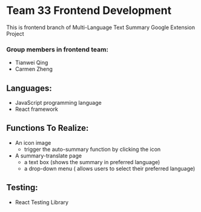 # Team 33 Frontend Development
This is frontend branch of Multi-Language Text Summary Google Extension Project

### Group members in frontend team: 
  * Tianwei Qing
  * Carmen Zheng
 
## Languages:
  *  JavaScript programming language 
  *  React framework

## Functions To Realize:
* An icon image 
  * trigger the auto-summary function by clicking the icon
* A summary-translate page 
  *    a text box (shows the summary in preferred language)
  *    a drop-down menu ( allows users to select their preferred language)

## Testing:
*  React Testing Library